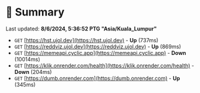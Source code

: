 # 📖 Summary
Last updated: **8/6/2024, 5:36:52 PTG "Asia/Kuala_Lumpur"**

- `GET` [https://hst.ujol.dev](https://hst.ujol.dev) - **Up** (737ms)
- `GET` [https://reddviz.ujol.dev](https://reddviz.ujol.dev) - **Up** (869ms)
- `GET` [https://memeapi.cyclic.app](https://memeapi.cyclic.app) - **Down** (10014ms)
- `GET` [https://klik.onrender.com/health](https://klik.onrender.com/health) - **Down** (204ms)
- `GET` [https://dumb.onrender.com](https://dumb.onrender.com) - **Up** (345ms)
